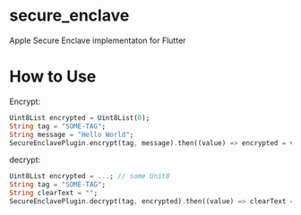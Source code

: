 # secure_enclave

Apple Secure Enclave implementaton for Flutter

# How to Use

Encrypt:

```dart
Uint8List encrypted = Uint8List(0);
String tag = "SOME-TAG";
String message = "Hello World";
SecureEnclavePlugin.encrypt(tag, message).then((value) => encrypted = value ?? Uint8List(0));
```

decrypt:

```dart
Uint8List encrypted = ...; // some Unit8
String tag = "SOME-TAG";
String clearText = "";
SecureEnclavePlugin.decrypt(tag, encrypted).then((value) => clearText = value ?? "");
```
